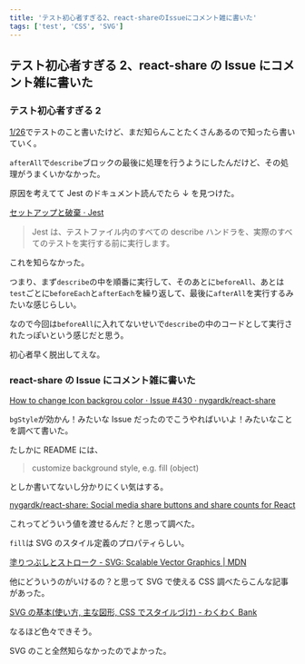 ```yaml
---
title: 'テスト初心者すぎる2、react-shareのIssueにコメント雑に書いた'
tags: ['test', 'CSS', 'SVG']
---
```


## テスト初心者すぎる 2、react-share の Issue にコメント雑に書いた

### テスト初心者すぎる 2

[1/26](/posts/2022-01-26/)でテストのこと書いたけど、まだ知らんことたくさんあるので知ったら書いていく。

`afterAll`で`describe`ブロックの最後に処理を行うようにしたんだけど、その処理がうまくいかなかった。

原因を考えてて Jest のドキュメント読んでたら ↓ を見つけた。

[セットアップと破棄 · Jest](https://jestjs.io/ja/docs/setup-teardown#describe-%E3%83%96%E3%83%AD%E3%83%83%E3%82%AF%E3%81%A8-test-%E3%83%96%E3%83%AD%E3%83%83%E3%82%AF%E3%81%AE%E5%AE%9F%E8%A1%8C%E9%A0%86%E5%BA%8F)

> Jest は、テストファイル内のすべての describe ハンドラを、実際のすべてのテストを実行する前に実行します。

これを知らなかった。

つまり、まず`describe`の中を順番に実行して、そのあとに`beforeAll`、あとは`test`ごとに`beforeEach`と`afterEach`を繰り返して、最後に`afterAll`を実行するみたいな感じらしい。

なので今回は`beforeAll`に入れてないせいで`describe`の中のコードとして実行されたっぽいという感じだと思う。

初心者早く脱出してえな。

### react-share の Issue にコメント雑に書いた

[How to change Icon backgrou color · Issue \#430 · nygardk/react\-share](https://github.com/nygardk/react-share/issues/430)

`bgStyle`が効かん！みたいな Issue だったのでこうやればいいよ！みたいなことを調べて書いた。

たしかに README には、

> customize background style, e.g. fill (object)

としか書いてないし分かりにくい気はする。

[nygardk/react\-share: Social media share buttons and share counts for React](https://github.com/nygardk/react-share#icons)

これってどういう値を渡せるんだ？と思って調べた。

`fill`は SVG のスタイル定義のプロパティらしい。

[塗りつぶしとストローク \- SVG: Scalable Vector Graphics \| MDN](https://developer.mozilla.org/ja/docs/Web/SVG/Tutorial/Fills_and_Strokes)

他にどういうのがいけるの？と思って SVG で使える CSS 調べたらこんな記事があった。

[SVG の基本\(使い方, 主な図形, CSS でスタイルづけ\) \- わくわく Bank](https://www.wakuwakubank.com/posts/626-html-css-svg/)

なるほど色々できそう。

SVG のこと全然知らなかったのでよかった。
